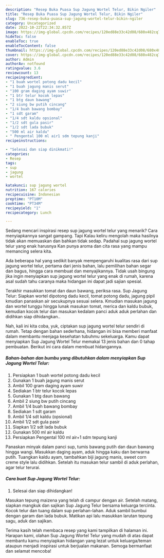 ```yaml
---
description: "Resep Buka Puasa Sup Jagung Wortel Telur, Bikin Ngiler"
title: "Resep Buka Puasa Sup Jagung Wortel Telur, Bikin Ngiler"
slug: 736-resep-buka-puasa-sup-jagung-wortel-telur-bikin-ngiler
category: Uncategorized
date: 2022-10-22T22:34:32.857Z
image: https://img-global.cpcdn.com/recipes/120ed88e33c42d08/680x482cq70/sup-jagung-wortel-telur-foto-resep-utama.jpg
hideToc: false
enableToc: true
enableTocContent: false
thumbnail: https://img-global.cpcdn.com/recipes/120ed88e33c42d08/680x482cq70/sup-jagung-wortel-telur-foto-resep-utama.jpg
cover: https://img-global.cpcdn.com/recipes/120ed88e33c42d08/680x482cq70/sup-jagung-wortel-telur-foto-resep-utama.jpg
author: Admin
authorAv: notfound
ratingvalue: 3.6
reviewcount: 13
recipeingredient:
- "1 buah wortel potong dadu kecil"
- "1 buah jagung manis serut"
- "100 gram daging ayam suwir"
- "1 btr telur kocok lepas"
- "1 btg daun bawang"
- "2 siung bw putih cincang"
- "1/4 buah bawang bombay"
- "1 sdt garam"
- "1/4 sdt kaldu opsional"
- "1/2 sdt gula pasir"
- "1/2 sdt lada bubuk"
- "500 ml air kaldu"
- " Pengental 100 ml air1 sdm tepung kanji"
recipeinstructions:

- "Selesai dan siap dinikmati!"
categories:
- Resep
tags:
- sup
- jagung
- wortel

katakunci: sup jagung wortel 
nutrition: 167 calories
recipecuisine: Indonesian
preptime: "PT10M"
cooktime: "PT34M"
recipeyield: "1"
recipecategory: Lunch

---
```



Sedang mencari inspirasi resep sup jagung wortel telur yang menarik? Cara menyiapkannya sangat gampang. Tapi Kalau keliru mengolah maka hasilnya tidak akan memuaskan dan bahkan tidak sedap. Padahal sup jagung wortel telur yang enak harusnya Kan punya aroma dan cita rasa yang mampu memancing selera kita.


Ada beberapa hal yang sedikit banyak mempengaruhi kualitas rasa dari sup jagung wortel telur, pertama dari jenis bahan, lalu pemilihan bahan segar dan bagus, hingga cara membuat dan menyajikannya. Tidak usah bingung jika ingin menyiapkan sup jagung wortel telur yang enak di rumah, karena asal sudah tahu caranya maka hidangan ini dapat jadi sajian spesial.

Terakhir masukkan tomat dan daun bawang, periksa rasa. Sup Jagung Telur: Siapkan wortel dipotong dadu kecil, tomat potong dadu, jagung pipil kmudian panaskan air secukupnya sesuai selera. Kmudian masukan jagung dan wortel tunggu hingga lunak masukan tomat, merica dan kaldu bubuk, kemudian kocok telur dan masukan kedalam panci aduk aduk perlahan dan didihkan siap dihidangkan..


Nah, kali ini kita coba, yuk, ciptakan sup jagung wortel telur sendiri di rumah. Tetap dengan bahan sederhana, hidangan ini bisa memberi manfaat dalam membantu menjaga kesehatan tubuhmu sekeluarga. Kamu dapat menyiapkan Sup Jagung Wortel Telur memakai 13 jenis bahan dan 0 tahap pembuatan. Berikut ini cara dalam membuat hidangannya.

<!--inarticleads1-->

##### Bahan-bahan dan bumbu yang dibutuhkan dalam menyiapkan Sup Jagung Wortel Telur:

1. Persiapkan 1 buah wortel potong dadu kecil
1. Gunakan 1 buah jagung manis serut
1. Ambil 100 gram daging ayam suwir
1. Sediakan 1 btr telur kocok lepas
1. Gunakan 1 btg daun bawang
1. Ambil 2 siung bw putih cincang
1. Ambil 1/4 buah bawang bombay
1. Sediakan 1 sdt garam
1. Ambil 1/4 sdt kaldu (opsional)
1. Ambil 1/2 sdt gula pasir
1. Siapkan 1/2 sdt lada bubuk
1. Gunakan 500 ml air kaldu
1. Persiapkan  Pengental 100 ml air+1 sdm tepung kanji


Panaskan minyak dalam panci sup, tumis bawang putih dan daun bawang hingga wangi. Masukkan daging ayam, aduk hingga kaku dan berwarna putih. Tuangkan kaldu ayam, tambahkan biji jagung manis, sweet corn creme style lalu didihkan. Setelah itu masukan telur sambil di aduk perlahan, agar telur terurai. 

<!--inarticleads2-->

##### Cara buat Sup Jagung Wortel Telur:


1. Selesai dan siap dihidangkan!

Masukan tepung maizena yang telah di campur dengan air. Setelah matang, siapkan mangkuk dan sajikan Sup Jagung Telur bersama keluarga tercinta. Kocok telur dan tuang dalam sup perlahan-lahan. Aduk sambil bumbui dengan garam dan lada bubuk. Matikan api lalu masukkan larutan tepung sagu, aduk dan sajikan. 

Terima kasih telah membaca resep yang kami tampilkan di halaman ini. Harapan kami, olahan Sup Jagung Wortel Telur yang mudah di atas dapat membantu kamu menyiapkan hidangan yang lezat untuk keluarga/teman ataupun menjadi inspirasi untuk berjualan makanan. Semoga bermanfaat dan selamat mencoba!
